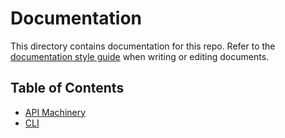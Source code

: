 # Documentation

This directory contains documentation for this repo. Refer to the [documentation style guide](style-guide.md) when
writing or editing documents.

## Table of Contents

* [API Machinery](api-machinery/README.md)
* [CLI](cli/README.md)
